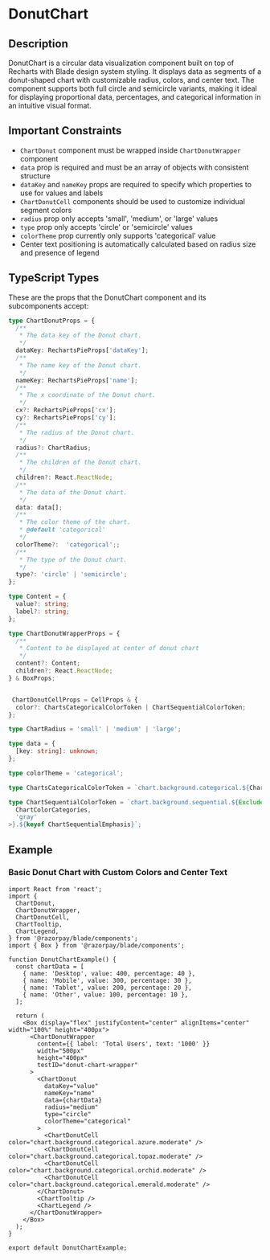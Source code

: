 # DonutChart

## Description

DonutChart is a circular data visualization component built on top of Recharts with Blade design system styling. It displays data as segments of a donut-shaped chart with customizable radius, colors, and center text. The component supports both full circle and semicircle variants, making it ideal for displaying proportional data, percentages, and categorical information in an intuitive visual format.

## Important Constraints

- `ChartDonut` component must be wrapped inside `ChartDonutWrapper` component
- `data` prop is required and must be an array of objects with consistent structure
- `dataKey` and `nameKey` props are required to specify which properties to use for values and labels
- `ChartDonutCell` components should be used to customize individual segment colors
- `radius` prop only accepts 'small', 'medium', or 'large' values
- `type` prop only accepts 'circle' or 'semicircle' values
- `colorTheme` prop currently only supports 'categorical' value
- Center text positioning is automatically calculated based on radius size and presence of legend

## TypeScript Types

These are the props that the DonutChart component and its subcomponents accept:

```typescript
type ChartDonutProps = {
  /**
   * The data key of the Donut chart.
   */
  dataKey: RechartsPieProps['dataKey'];
  /**
   * The name key of the Donut chart.
   */
  nameKey: RechartsPieProps['name'];
  /**
   * The x coordinate of the Donut chart.
   */
  cx?: RechartsPieProps['cx'];
  cy?: RechartsPieProps['cy'];
  /**
   * The radius of the Donut chart.
   */
  radius?: ChartRadius;
  /**
   * The children of the Donut chart.
   */
  children?: React.ReactNode;
  /**
   * The data of the Donut chart.
   */
  data: data[];
  /**
   * The color theme of the chart.
   * @default 'categorical'
   */
  colorTheme?:  'categorical';;
  /**
   * The type of the Donut chart.
   */
  type?: 'circle' | 'semicircle';
};

type Content = {
  value?: string;
  label?: string;
};

type ChartDonutWrapperProps = {
  /**
   * Content to be displayed at center of donut chart
   */
  content?: Content;
  children?: React.ReactNode;
} & BoxProps;


 ChartDonutCellProps = CellProps & {
  color?: ChartsCategoricalColorToken | ChartSequentialColorToken;
};

type ChartRadius = 'small' | 'medium' | 'large';

type data = {
  [key: string]: unknown;
};

type colorTheme = 'categorical';

type ChartsCategoricalColorToken = `chart.background.categorical.${ChartColorCategories}.${keyof ChartCategoricalEmphasis}`;

type ChartSequentialColorToken = `chart.background.sequential.${Exclude<
  ChartColorCategories,
  'gray'
>}.${keyof ChartSequentialEmphasis}`;
```

## Example

### Basic Donut Chart with Custom Colors and Center Text

```tsx
import React from 'react';
import { 
  ChartDonut,
  ChartDonutWrapper,
  ChartDonutCell,
  ChartTooltip,
  ChartLegend,
} from '@razorpay/blade/components';
import { Box } from '@razorpay/blade/components';

function DonutChartExample() {
  const chartData = [
    { name: 'Desktop', value: 400, percentage: 40 },
    { name: 'Mobile', value: 300, percentage: 30 },
    { name: 'Tablet', value: 200, percentage: 20 },
    { name: 'Other', value: 100, percentage: 10 },
  ];

  return (
    <Box display="flex" justifyContent="center" alignItems="center" width="100%" height="400px">
      <ChartDonutWrapper 
        content={{ label: 'Total Users', text: '1000' }} 
        width="500px" 
        height="400px"
        testID="donut-chart-wrapper"
      >
        <ChartDonut 
          dataKey="value" 
          nameKey="name" 
          data={chartData} 
          radius="medium"
          type="circle"
          colorTheme="categorical"
        >
          <ChartDonutCell color="chart.background.categorical.azure.moderate" />
          <ChartDonutCell color="chart.background.categorical.topaz.moderate" />
          <ChartDonutCell color="chart.background.categorical.orchid.moderate" />
          <ChartDonutCell color="chart.background.categorical.emerald.moderate" />
        </ChartDonut>
        <ChartTooltip />
        <ChartLegend />
      </ChartDonutWrapper>
    </Box>
  );
}

export default DonutChartExample;
```